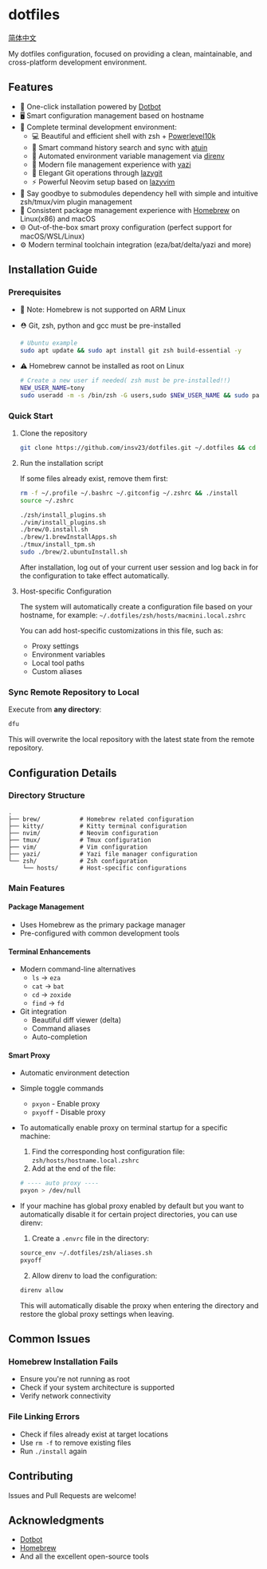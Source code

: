 # dotfiles

[简体中文](README.zh-CN.md)

My dotfiles configuration, focused on providing a clean, maintainable, and cross-platform development environment.

## Features

- 🚀 One-click installation powered by [Dotbot](https://github.com/anishathalye/dotbot)
- 🖥️ Smart configuration management based on hostname
- 🔧 Complete terminal development environment:
  - 💻 Beautiful and efficient shell with zsh + [Powerlevel10k](https://github.com/romkatv/powerlevel10k)
  - 📝 Smart command history search and sync with [atuin](https://github.com/atuinsh/atuin)
  - 🔄 Automated environment variable management via [direnv](https://github.com/direnv/direnv)
  - 📂 Modern file management experience with [yazi](https://github.com/sxyazi/yazi)
  - 🌳 Elegant Git operations through [lazygit](https://github.com/jesseduffield/lazygit)
  - ⚡ Powerful Neovim setup based on [lazyvim](https://github.com/LazyVim/LazyVim)
- 🔌 Say goodbye to submodules dependency hell with simple and intuitive zsh/tmux/vim plugin management
- 🍺 Consistent package management experience with [Homebrew](https://brew.sh/) on Linux(x86) and macOS
- 🌐 Out-of-the-box smart proxy configuration (perfect support for macOS/WSL/Linux)
- ⚙️ Modern terminal toolchain integration (eza/bat/delta/yazi and more)

## Installation Guide

### Prerequisites

- 🚫 Note: Homebrew is not supported on ARM Linux

- ⛑️ Git, zsh, python and gcc must be pre-installed

  ```bash
  # Ubuntu example
  sudo apt update && sudo apt install git zsh build-essential -y
  ```

- ⚠️ Homebrew cannot be installed as root on Linux

  ```bash
  # Create a new user if needed( zsh must be pre-installed!!)
  NEW_USER_NAME=tony
  sudo useradd -m -s /bin/zsh -G users,sudo $NEW_USER_NAME && sudo passwd $NEW_USER_NAME
  ```

### Quick Start

1. Clone the repository

   ```bash
   git clone https://github.com/insv23/dotfiles.git ~/.dotfiles && cd ~/.dotfiles
   ```

2. Run the installation script

   If some files already exist, remove them first:

   ```zsh
   rm -f ~/.profile ~/.bashrc ~/.gitconfig ~/.zshrc && ./install
   source ~/.zshrc
   ```

   ```zsh
   ./zsh/install_plugins.sh
   ./vim/install_plugins.sh
   ./brew/0.install.sh
   ./brew/1.brewInstallApps.sh
   ./tmux/install_tpm.sh
   sudo ./brew/2.ubuntuInstall.sh
   ```

   After installation, log out of your current user session and log back in for the configuration to take effect automatically.


3. Host-specific Configuration

   The system will automatically create a configuration file based on your hostname, for example: `~/.dotfiles/zsh/hosts/macmini.local.zshrc`

   You can add host-specific customizations in this file, such as:

   - Proxy settings
   - Environment variables
   - Local tool paths
   - Custom aliases

### Sync Remote Repository to Local

Execute from **any directory**:

```bash
dfu
```

This will overwrite the local repository with the latest state from the remote repository.

## Configuration Details

### Directory Structure

```
.
├── brew/           # Homebrew related configuration
├── kitty/          # Kitty terminal configuration
├── nvim/           # Neovim configuration
├── tmux/           # Tmux configuration
├── vim/            # Vim configuration
├── yazi/           # Yazi file manager configuration
└── zsh/            # Zsh configuration
    └── hosts/      # Host-specific configurations
```

### Main Features

#### Package Management

- Uses Homebrew as the primary package manager
- Pre-configured with common development tools

#### Terminal Enhancements

- Modern command-line alternatives
  - `ls` → `eza`
  - `cat` → `bat`
  - `cd` → `zoxide`
  - `find` → `fd`
- Git integration
  - Beautiful diff viewer (delta)
  - Command aliases
  - Auto-completion

#### Smart Proxy

- Automatic environment detection
- Simple toggle commands
  - `pxyon` - Enable proxy
  - `pxyoff` - Disable proxy
- To automatically enable proxy on terminal startup for a specific machine:

  1. Find the corresponding host configuration file: `zsh/hosts/hostname.local.zshrc`
  2. Add at the end of the file:

  ```bash
  # ---- auto proxy ----
  pxyon > /dev/null
  ```

- If your machine has global proxy enabled by default but you want to automatically disable it for certain project directories, you can use direnv:

  1. Create a `.envrc` file in the directory:

  ```bash
  source_env ~/.dotfiles/zsh/aliases.sh
  pxyoff
  ```

  2. Allow direnv to load the configuration:

  ```bash
  direnv allow
  ```

  This will automatically disable the proxy when entering the directory and restore the global proxy settings when leaving.

## Common Issues

### Homebrew Installation Fails

- Ensure you're not running as root
- Check if your system architecture is supported
- Verify network connectivity

### File Linking Errors

- Check if files already exist at target locations
- Use `rm -f` to remove existing files
- Run `./install` again

## Contributing

Issues and Pull Requests are welcome!

## Acknowledgments

- [Dotbot](https://github.com/anishathalye/dotbot)
- [Homebrew](https://brew.sh/)
- And all the excellent open-source tools
